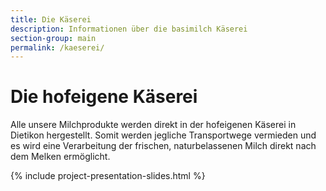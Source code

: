 ```yaml
---
title: Die Käserei
description: Informationen über die basimilch Käserei
section-group: main
permalink: /kaeserei/
---
```



# Die hofeigene Käserei

Alle unsere Milchprodukte werden direkt in der hofeigenen Käserei
in Dietikon hergestellt. Somit werden jegliche Transportwege vermieden
und es wird eine Verarbeitung der frischen, naturbelassenen Milch direkt
nach dem Melken ermöglicht.

{% include project-presentation-slides.html %}
